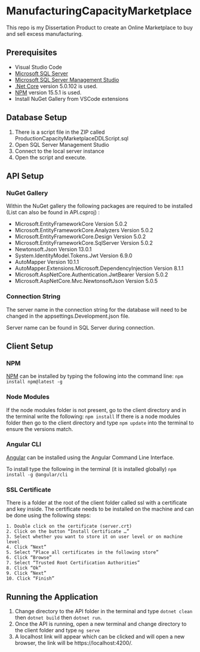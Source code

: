 # ManufacturingCapacityMarketplace

This repo is my Dissertation Product to create an Online Marketplace to buy and sell excess manufacturing.

## Prerequisites ##
- Visual Studio Code
- [Microsoft SQL Server](https://www.microsoft.com/en-gb/sql-server/sql-server-downloads)
- [Microsoft SQL Server Management Studio](https://docs.microsoft.com/en-us/sql/ssms/download-sql-server-management-studio-ssms?view=sql-server-ver15)
- [.Net Core](https://dotnet.microsoft.com/download/dotnet) version 5.0.102 is used.
- [NPM](https://nodejs.org/en/download/) version 15.5.1 is used.
- Install NuGet Gallery from VSCode extensions 

## Database Setup ##
  1. There is a script file in the ZIP called ProductionCapacityMarketplaceDDLScript.sql
  2. Open SQL Server Management Studio
  3. Connect to the local server instance
  4. Open the script and execute.

## API Setup ##
### NuGet Gallery ###
Within the NuGet gallery the following packages are required to be installed (List can also be found in API.csproj) :
- Microsoft.EntityFrameworkCore Version 5.0.2
- Microsoft.EntityFrameworkCore.Analyzers Version 5.0.2
- Microsoft.EntityFrameworkCore.Design Version 5.0.2
- Microsoft.EntityFrameworkCore.SqlServer Version 5.0.2
- Newtonsoft.Json Version 13.0.1
- System.IdentityModel.Tokens.Jwt Version 6.9.0
- AutoMapper Version 10.1.1
- AutoMapper.Extensions.Microsoft.DependencyInjection Version 8.1.1
- Microsoft.AspNetCore.Authentication.JwtBearer Version 5.0.2
- Microsoft.AspNetCore.Mvc.NewtonsoftJson Version 5.0.5

### Connection String ###
The server name in the connection string for the database will need to be changed in the appsettings.Development.json file. 

Server name can be found in SQL Server during connection.

## Client Setup ##
### NPM ###
[NPM](https://www.npmjs.com/get-npm) can be installed by typing the following into the command line: `npm install npm@latest -g`

### Node Modules ###
If the node modules folder is not present, go to the client directory and in the terminal write the following: `npm install` 
If there is a node modules folder then go to the client directory and type `npm update` into the terminal to ensure the versions match.

### Angular CLI ###
[Angular](https://angular.io/cli) can be installed using the Angular Command Line Interface. 

To install type the following in the terminal (it is installed globally) `npm install -g @angular/cli`

### SSL Certificate ###
There is a folder at the root of the client folder called ssl with a certificate and key inside. 
The certificate needs to be installed on the machine and can be done using the following steps:

	1. Double click on the certificate (server.crt)
	2. Click on the button “Install Certificate …”
	3. Select whether you want to store it on user level or on machine level
	4. Click “Next”
	5. Select “Place all certificates in the following store”
	6. Click “Browse”
	7. Select “Trusted Root Certification Authorities”
	8. Click “Ok”
	9. Click “Next”
	10. Click “Finish”

## Running the Application ##
  1. Change directory to the API folder in the terminal and type `dotnet clean` then `dotnet build` then `dotnet run`.
  2. Once the API is running, open a new terminal and change directory to the client folder and type `ng serve`
  3. A localhost link will appear which can be clicked and will open a new browser, the link will be https://localhost:4200/.
